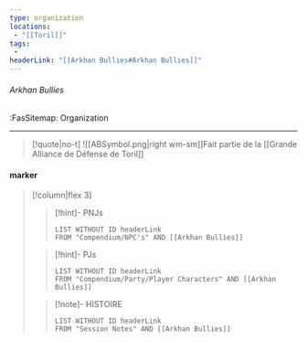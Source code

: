 ```yaml
---
type: organization
locations:
 - "[[Toril]]"
tags:
 - 
headerLink: "[[Arkhan Bullies#Arkhan Bullies]]"
---
```


###### Arkhan Bullies
<span class="sub2">:FasSitemap: Organization</span>
___

> [!quote|no-t]
>![[ABSymbol.png|right wm-sm]]Fait partie de la [[Grande Alliance de Défense de Toril]]

#### marker
> [!column|flex 3]
>>[!hint]- PNJs
>>```dataview
>>LIST WITHOUT ID headerLink
>>FROM "Compendium/NPC's" AND [[Arkhan Bullies]]
>
>>[!hint]- PJs
>>```dataview
>>LIST WITHOUT ID headerLink
>>FROM "Compendium/Party/Player Characters" AND [[Arkhan Bullies]]
>
>>[!note]- HISTOIRE
>>```dataview
>>LIST WITHOUT ID headerLink
>>FROM "Session Notes" AND [[Arkhan Bullies]]
